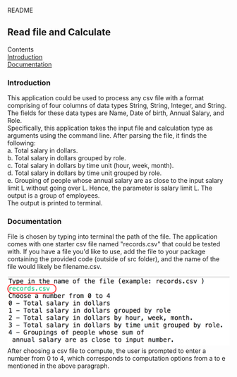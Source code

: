 README
## Read file and Calculate


Contents</br>
[Introduction](#Introduction)</br>
[Documentation](#Documentation)</br>

### Introduction</br>
This application could be used to process any csv file with a format comprising of four columns of data types String, String, Integer, and String. The fields for these data types are Name, Date of birth, Annual Salary, and Role. </br>
Specifically, this application takes the input file and calculation type as arguments using the command line. After parsing the file, it finds the following:</br>
a. Total salary in dollars. </br>
b. Total salary in dollars grouped by role. </br>
c. Total salary in dollars by time unit (hour, week, month). </br>
d. Total salary in dollars by time unit grouped by role. </br>
e. Grouping of people whose annual salary are as close to the input salary limit L without going over L. Hence, the parameter is salary limit L. The output is a group of employees.</br>
The output is printed to terminal.</br>

### Documentation</br>

File is chosen by typing into terminal the path of the file. The application comes with one starter csv file named "records.csv" that could be tested with. If you have a file you'd like to use, add the file to your package containing the provided code (outside of src folder), and the name of the file would likely be filename.csv.
</br>

![alt text|100X50](https://github.com/anv2/ReadFileCalculate/blob/master/ReadFileCalculate/ImagesReadFileCalculate/path.png)
</br>
After choosing a csv file to compute, the user is prompted to enter a number from 0 to 4, which corresponds to computation options from a to e mentioned in the above paragraph. </br>
